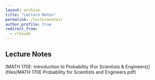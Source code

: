 ```yaml
---
layout: archive
title: "Lecture Notes"
permalink: /lecturenotes/
author_profile: true
redirect_from:
  - /resume
---
```


Lecture Notes
-------

[MATH 170E: Introduction to Probability (For Scientists & Engineers)](files/MATH 170E Probability for Scientists and Engineers.pdf)
